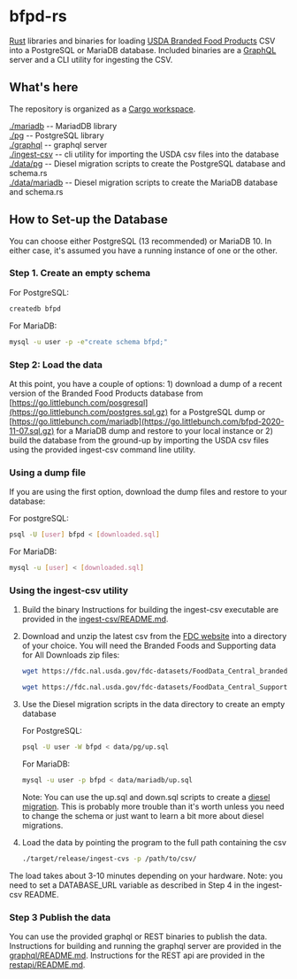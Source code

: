 # bfpd-rs

[Rust](https://www.rust-lang.org) libraries and binaries for loading [USDA Branded Food Products](https://fdc.nal.usda.gov) CSV into a PostgreSQL or MariaDB database.  Included binaries are a [GraphQL](https://graphql.org) server and a CLI utility for ingesting the CSV.

## What's here

The repository is organized as a [Cargo workspace](https://doc.rust-lang.org/book/ch14-03-cargo-workspaces.htmlhttps://doc.rust-lang.org/book/ch14-03-cargo-workspaces.html).  

[./mariadb](https://github.com/littlebunch/graphql-rs/blob/master/src/csv.rs) -- MariadDB library  
[./pg](https://github.com/littlebunch/graphql-rs/blob/master/src/db.rs) -- PostgreSQL library  
[./graphql](https://github.com/littlebunch/graphql-rs/blob/master/src/graphql_schema.rs) -- graphql server  
[./ingest-csv](https://github.com/littlebunch/graphql-rs/blob/master/src/bin/ingest-csv.rs) -- cli utility for importing the USDA csv files into the database  
[./data/pg](https://github.com/littlebunch/graphql-rs/tree/master/datab/pg) -- Diesel migration scripts to create the PostgreSQL database and schema.rs  
[./data/mariadb](https://github.com/littlebunch/graphql-rs/tree/master/database/mariadb) -- Diesel migration scripts to create the MariaDB database and schema.rs  

## How to Set-up the Database  

You can choose either PostgreSQL (13 recommended) or MariaDB 10.  In either case, it's assumed you have a running instance of one or the other.

### Step 1. Create an empty schema  

For PostgreSQL:

```bash
createdb bfpd
```

For MariaDB:  

```bash
mysql -u user -p -e"create schema bfpd;"
```

### Step 2: Load the data  

At this point, you have a couple of options:  1) download a dump of a recent version of the Branded Food Products database from [https://go.littlebunch.com/posgresql](https://go.littlebunch.com/postgres.sql.gz) for a PostgreSQL dump or [https://go.littlebunch.com/mariadb](https://go.littlebunch.com/bfpd-2020-11-07.sql.gz) for a MariaDB dump and restore to your local instance or 2) build the database from the ground-up by importing the USDA csv files using the provided ingest-csv command line utility.  

### Using a dump file  

If you are using the first option, download the dump files and restore to your database:  

For postgreSQL:

```bash
psql -U [user] bfpd < [downloaded.sql]
```

For MariaDB:  

```bash
mysql -u [user] < [downloaded.sql]
```

### Using the ingest-csv utility  

01. Build the binary
Instructions for building the ingest-csv executable are provided in the [ingest-csv/README.md](https://github.com/littlebunch/bfpd-rs/tree/master/ingest-csv).

02. Download and unzip the latest csv from the [FDC website](https://fdc.nal.usda.gov/download-datasets.html) into a directory of your choice.  You will need the Branded Foods and Supporting data for All Downloads zip files:

    ```bash
    wget https://fdc.nal.usda.gov/fdc-datasets/FoodData_Central_branded_food_csv_2020-10-30.zip
    ```

    ```bash
    wget https://fdc.nal.usda.gov/fdc-datasets/FoodData_Central_Supporting_Data_csv_2020-10-30.zip
    ```

03. Use the Diesel migration scripts in the data directory to create an empty database

      For PostgreSQL:  

      ```bash
      psql -U user -W bfpd < data/pg/up.sql
      ```

      For MariaDB:  

      ```bash
      mysql -u user -p bfpd < data/mariadb/up.sql
      ```

      Note: You can use the up.sql and down.sql scripts to create a [diesel migration](https://diesel.rs/guides/getting-started/).  This is probably more trouble than it's worth unless you need to change the schema or just want to learn a bit more about diesel migrations.

04. Load the data by pointing the program to the full path containing the csv

    ```bash
    ./target/release/ingest-cvs -p /path/to/csv/
    ```

The load takes about 3-10 minutes depending on your hardware.  Note:  you need to set a DATABASE_URL variable as described in Step 4 in the ingest-csv README. 

### Step 3 Publish the data 

You can use the provided graphql or REST binaries to publish the data.  Instructions for building and running the graphql server are provided in the [graphql/README.md](https://github.com/littlebunch/bfpd-rs/tree/master/graphql).  Instructions for the REST api are provided in the [restapi/README.md](https://github.com/littlebunch/bfpd-rs/tree/master/restapi).
